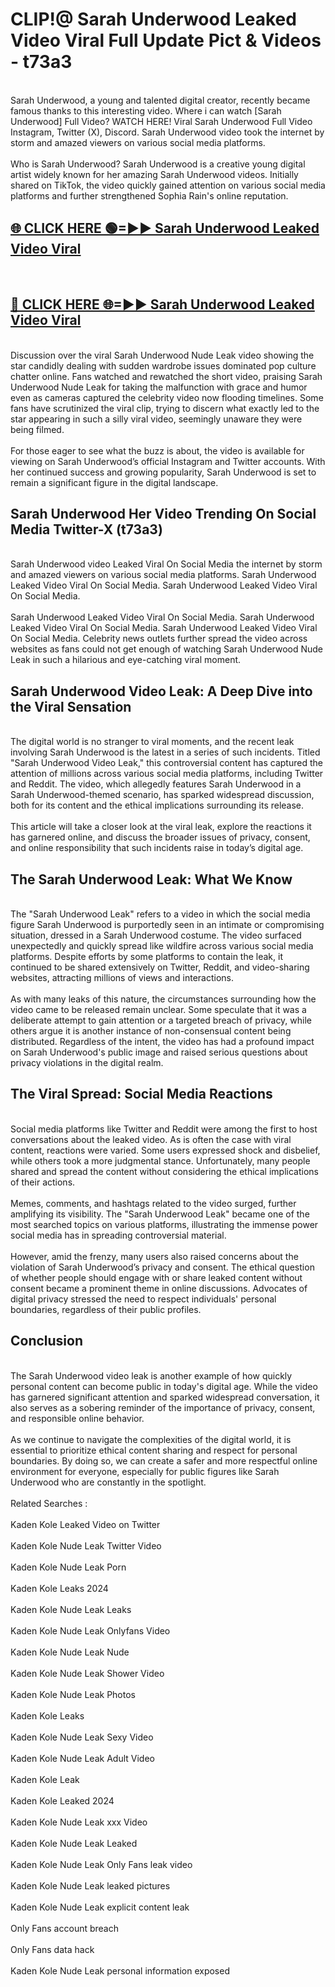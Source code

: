 # CLIP!@ Sarah Underwood Leaked Video Viral Full Update Pict & Videos - t73a3
<br>
Sarah Underwood, a young and talented digital creator, recently became famous thanks to this interesting video. Where i can watch [Sarah Underwood] Full Video? WATCH HERE! Viral Sarah Underwood Full Video Instagram, Twitter (X), Discord. Sarah Underwood video took the internet by storm and amazed viewers on various social media platforms.
<br><br>
Who is Sarah Underwood? Sarah Underwood is a creative young digital artist widely known for her amazing Sarah Underwood videos. Initially shared on TikTok, the video quickly gained attention on various social media platforms and further strengthened Sophia Rain's online reputation.
<br>
<h2><a href="https://bestclip.site?title=Sarah_Underwood">🌐 CLICK HERE 🟢=►► Sarah Underwood Leaked Video Viral</a></h2>
<br>
<h2><a href="https://bestclip.site?title=Sarah_Underwood">🔴 CLICK HERE 🌐=►► Sarah Underwood Leaked Video Viral</a></h2>
<br>
Discussion over the viral Sarah Underwood Nude Leak video showing the star candidly dealing with sudden wardrobe issues dominated pop culture chatter online. Fans watched and rewatched the short video, praising Sarah Underwood Nude Leak for taking the malfunction with grace and humor even as cameras captured the celebrity video now flooding timelines. Some fans have scrutinized the viral clip, trying to discern what exactly led to the star appearing in such a silly viral video, seemingly unaware they were being filmed.
<br><br>
For those eager to see what the buzz is about, the video is available for viewing on Sarah Underwood’s official Instagram and Twitter accounts. With her continued success and growing popularity, Sarah Underwood is set to remain a significant figure in the digital landscape.
<br>
<h2>Sarah Underwood Her Video Trending On Social Media Twitter-X (t73a3)</h2>
<br>
Sarah Underwood video Leaked Viral On Social Media the internet by storm and amazed viewers on various social media platforms. Sarah Underwood Leaked Video Viral On Social Media. Sarah Underwood Leaked Video Viral On Social Media.
<br><br>
Sarah Underwood Leaked Video Viral On Social Media. Sarah Underwood Leaked Video Viral On Social Media. Sarah Underwood Leaked Video Viral On Social Media. Celebrity news outlets further spread the video across websites as fans could not get enough of watching Sarah Underwood Nude Leak in such a hilarious and eye-catching viral moment.
<br>
<h2>Sarah Underwood Video Leak: A Deep Dive into the Viral Sensation</h2>
<br>
The digital world is no stranger to viral moments, and the recent leak involving Sarah Underwood is the latest in a series of such incidents. Titled "Sarah Underwood Video Leak," this controversial content has captured the attention of millions across various social media platforms, including Twitter and Reddit. The video, which allegedly features Sarah Underwood in a Sarah Underwood-themed scenario, has sparked widespread discussion, both for its content and the ethical implications surrounding its release.
<br><br>
This article will take a closer look at the viral leak, explore the reactions it has garnered online, and discuss the broader issues of privacy, consent, and online responsibility that such incidents raise in today’s digital age.
<br>
<h2>The Sarah Underwood Leak: What We Know</h2>
<br>
The "Sarah Underwood Leak" refers to a video in which the social media figure Sarah Underwood is purportedly seen in an intimate or compromising situation, dressed in a Sarah Underwood costume. The video surfaced unexpectedly and quickly spread like wildfire across various social media platforms. Despite efforts by some platforms to contain the leak, it continued to be shared extensively on Twitter, Reddit, and video-sharing websites, attracting millions of views and interactions.
<br><br>
As with many leaks of this nature, the circumstances surrounding how the video came to be released remain unclear. Some speculate that it was a deliberate attempt to gain attention or a targeted breach of privacy, while others argue it is another instance of non-consensual content being distributed. Regardless of the intent, the video has had a profound impact on Sarah Underwood's public image and raised serious questions about privacy violations in the digital realm.
<br>
<h2>The Viral Spread: Social Media Reactions</h2>
<br>
Social media platforms like Twitter and Reddit were among the first to host conversations about the leaked video. As is often the case with viral content, reactions were varied. Some users expressed shock and disbelief, while others took a more judgmental stance. Unfortunately, many people shared and spread the content without considering the ethical implications of their actions.
<br><br>
Memes, comments, and hashtags related to the video surged, further amplifying its visibility. The "Sarah Underwood Leak" became one of the most searched topics on various platforms, illustrating the immense power social media has in spreading controversial material.
<br><br>
However, amid the frenzy, many users also raised concerns about the violation of Sarah Underwood’s privacy and consent. The ethical question of whether people should engage with or share leaked content without consent became a prominent theme in online discussions. Advocates of digital privacy stressed the need to respect individuals' personal boundaries, regardless of their public profiles.
<br>
<h2>Conclusion</h2>
<br>
The Sarah Underwood video leak is another example of how quickly personal content can become public in today's digital age. While the video has garnered significant attention and sparked widespread conversation, it also serves as a sobering reminder of the importance of privacy, consent, and responsible online behavior.
<br><br>
As we continue to navigate the complexities of the digital world, it is essential to prioritize ethical content sharing and respect for personal boundaries. By doing so, we can create a safer and more respectful online environment for everyone, especially for public figures like Sarah Underwood who are constantly in the spotlight.
<br><br>
Related Searches :
<br><br>
Kaden Kole Leaked Video on Twitter
<br><br>
Kaden Kole Nude Leak Twitter Video
<br><br>
Kaden Kole Nude Leak Porn
<br><br>
Kaden Kole Leaks 2024
<br><br>
Kaden Kole Nude Leak Leaks
<br><br>
Kaden Kole Nude Leak Onlyfans Video
<br><br>
Kaden Kole Nude Leak Nude
<br><br>
Kaden Kole Nude Leak Shower Video
<br><br>
Kaden Kole Nude Leak Photos
<br><br>
Kaden Kole Leaks
<br><br>
Kaden Kole Nude Leak Sexy Video
<br><br>
Kaden Kole Nude Leak Adult Video
<br><br>
Kaden Kole Leak
<br><br>
Kaden Kole Leaked 2024
<br><br>
Kaden Kole Nude Leak xxx Video
<br><br>
Kaden Kole Nude Leak Leaked
<br><br>
Kaden Kole Nude Leak Only Fans leak video
<br><br>
Kaden Kole Nude Leak leaked pictures
<br><br>
Kaden Kole Nude Leak explicit content leak
<br><br>
Only Fans account breach
<br><br>
Only Fans data hack
<br><br>
Kaden Kole Nude Leak personal information exposed